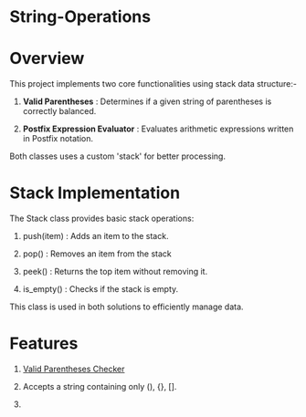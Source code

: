 # String-Operations

# Overview

This project implements two core functionalities using stack data structure:-

1. **Valid Parentheses** : Determines if a given string of parentheses is correctly balanced.

2. **Postfix Expression Evaluator** : Evaluates arithmetic expressions written in Postfix notation.

Both classes uses a custom 'stack' for better processing.

# Stack Implementation

The Stack class provides basic stack operations:

1. push(item) : Adds an item to the stack.

2. pop() : Removes an item from the stack

3. peek() : Returns the top item without removing it.

4. is_empty() : Checks if the stack is empty.

This class is used in both solutions to efficiently manage data.

# Features

1. <ins> Valid Parentheses Checker </ins>

1. Accepts a string containing only (), {}, [].

2. 
